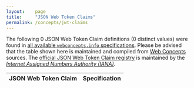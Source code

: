 ```yaml
---
layout:    page
title:     "JSON Web Token Claims"
permalink: /concepts/jwt-claims
---
```




The following 0 JSON Web Token Claim definitions (0 distinct values) were found in [all available `webconcepts.info` specifications](/specs). Please be advised that the table shown here is maintained and compiled from [Web Concepts](/) sources. The [official JSON Web Token Claim registry](http://www.iana.org/assignments/jwt/jwt.xhtml#claims) is maintained by the [*Internet Assigned Numbers Authority (IANA)*](http://www.iana.org/).

JSON Web Token Claim | Specification
-------: | :-------
